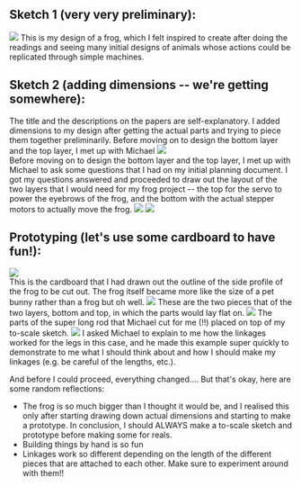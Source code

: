 ## Sketch 1 (very very preliminary):
![](IMG_8615.jpg) 
This is my design of a frog, which I felt inspired to create after doing the readings and seeing many initial designs of animals whose actions could be replicated through simple machines. 

## Sketch 2 (adding dimensions -- we're getting somewhere):
The title and the descriptions on the papers are self-explanatory. I added dimensions to my design after getting the actual parts and trying to piece them together preliminarily. Before moving on to design the bottom layer and the top layer, I met up with Michael 
![](designpt2_1.JPG)  
Before moving on to design the bottom layer and the top layer, I met up with Michael to ask some questions that I had on my initial planning document. I got my questions answered and proceeded to draw out the layout of the two layers that I would need for my frog project -- the top for the servo to power the eyebrows of the frog, and the bottom with the actual stepper motors to actually move the frog.
![](designpt2_2.JPG) 
![](designpt2_3.JPG) 

## Prototyping (let's use some cardboard to have fun!):
![](IMG_0291.JPG)  
This is the cardboard that I had drawn out the outline of the side profile of the frog to be cut out. The frog itself became more like the size of a pet bunny rather than a frog but oh well.
![](IMG_5537.JPG) 
These are the two pieces that of the two layers, bottom and top, in which the parts would lay flat on.
![](IMG_0869.JPG) 
The parts of the super long rod that Michael cut for me (!!) placed on top of my to-scale sketch.
![](linkageexample.png) 
I asked Michael to explain to me how the linkages worked for the legs in this case, and he made this example super quickly to demonstrate to me what I should think about and how I should make my linkages (e.g. be careful of the lengths, etc.). 

And before I could proceed, everything changed.... But that's okay, here are some random reflections: 
- The frog is so much bigger than I thought it would be, and I realised this only after starting drawing down actual dimensions and starting to make a prototype. In conclusion, I should ALWAYS make a to-scale sketch and prototype before making some for reals. 
- Building things by hand is so fun
- Linkages work so different depending on the length of the different pieces that are attached to each other. Make sure to experiment around with them!!
